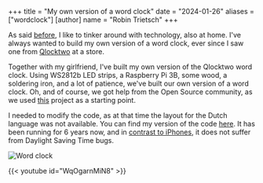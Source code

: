 +++
title = "My own version of a word clock"
date = "2024-01-26"
aliases = ["wordclock"]
[author]
name = "Robin Trietsch"
+++

As said [before](/about), I like to tinker around with technology, also at home. I've always wanted to build my own
version of a word clock, ever since I saw one from [Qlocktwo](https://qlocktwo.com/en/qlocktwo-classic/) at a store.

Together with my girlfriend, I've built my own version of the Qlocktwo word clock. Using WS2812b LED strips, a Raspberry
Pi 3B, some wood, a soldering iron, and a lot of patience, we've built our own version of a word clock.
Oh, and of course, we got help from the Open Source community, as we
used [this](https://github.com/bk1285/rpi_wordclock/) project as a starting point.

I needed to modify the code, as at that time the layout for the Dutch language was not available. You can find my
version
of the code [here](https://gitlab.com/trietsch/rpi_wordclock). It has been running for 6 years now, and in [contrast to
iPhones](https://appleinsider.com/articles/13/10/27/another-daylight-saving-time-bug-strikes-apples-ios-7-affects-calendar-display),
it does not suffer from Daylight Saving Time bugs.

![Word clock](/images/wordclock.jpg)

{{< youtube id="WqOgarnMiN8" >}}
